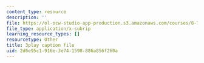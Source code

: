 ```yaml
---
content_type: resource
description: ''
file: https://ol-ocw-studio-app-production.s3.amazonaws.com/courses/8-701-introduction-to-nuclear-and-particle-physics-fall-2020/2d6e95c1916e3e741598886a856f260a_16iPrwJMvSs.srt
file_type: application/x-subrip
learning_resource_types: []
resourcetype: Other
title: 3play caption file
uid: 2d6e95c1-916e-3e74-1598-886a856f260a
---
```

